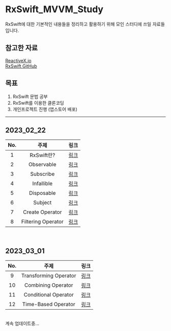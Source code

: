 # RxSwift_MVVM_Study

RxSwift에 대한 기본적인 내용들을 정리하고 활용하기 위해 모인 스터디에 쓰일 자료들 입니다.

## 참고한 자료

[ReactiveX.io](reactivex.io)<br/>
[RxSwift GitHub](https://github.com/ReactiveX/RxSwift)<br/>

## 목표

1. RxSwift 문법 공부
2. RxSwift를 이용한 클론코딩
3. 개인프로젝트 진행 (앱스토어 배포)

---

## 2023_02_22

|No.|주제|링크|
|:--:|:--:|:--:|
|1|RxSwift란?|[링크](https://github.com/gkals4417/RxSwift_MVVM_Study/tree/main/2023_02_22/01_RxSwift/01_RxSwift.md)|
|2|Observable|[링크](https://github.com/gkals4417/RxSwift_MVVM_Study/tree/main/2023_02_22/02_Observable/02_Observable.md)|
|3|Subscribe|[링크](https://github.com/gkals4417/RxSwift_MVVM_Study/tree/main/2023_02_22/03_Subscribe/03_Subscribe.md)|
|4|Infallible|[링크](https://github.com/gkals4417/RxSwift_MVVM_Study/tree/main/2023_02_22/04_Infallible/04_Infallible.md)|
|5|Disposable|[링크](https://github.com/gkals4417/RxSwift_MVVM_Study/tree/main/2023_02_22/05_Disposable/05_Disposable.md)|
|6|Subject|[링크](https://github.com/gkals4417/RxSwift_MVVM_Study/tree/main/2023_02_22/06_Subject/06_Subject.md)|
|7|Create Operator|[링크](https://github.com/gkals4417/RxSwift_MVVM_Study/tree/main/2023_02_22/07_Create_Operator/07_Create_Operator.md)|
|8|Filtering Operator|[링크](https://github.com/gkals4417/RxSwift_MVVM_Study/blob/main/2023_02_22/08_Filtering_Operator/08_Filtering_Operator.md)|
<br/>

## 2023_03_01
|No.|주제|링크|
|:--:|:--:|:--:|
|9|Transforming Operator|[링크](https://github.com/gkals4417/RxSwift_MVVM_Study/blob/main/2023_03_01/09_Transforming_Operator/09_Transforming_Operator.md)|
|10|Combining Operator|[링크](https://github.com/gkals4417/RxSwift_MVVM_Study/blob/main/2023_03_01/10_Combining_Operator/10_Combining_Operator.md)|
|11|Conditional Operator|[링크](https://github.com/gkals4417/RxSwift_MVVM_Study/blob/main/2023_03_01/11_Conditional_Operator/11_Conditional_Operator.md)|
|12|Time-Based Operator|[링크](https://github.com/gkals4417/RxSwift_MVVM_Study/blob/main/2023_03_01/12_Time-Based_Operator/12_Time-Based_Operator.md)|
<br/>
계속 업데이트중...<br/>
